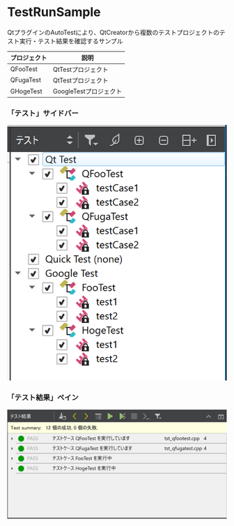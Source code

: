 # TestRunSample

QtプラグインのAutoTestにより、QtCreatorから複数のテストプロジェクトのテスト実行・テスト結果を確認するサンプル

|プロジェクト|説明|
|---|---|
|QFooTest|QtTestプロジェクト|
|QFugaTest|QtTestプロジェクト|
|GHogeTest|GoogleTestプロジェクト|

### 「テスト」サイドバー

![testsidebar](images/testsidebar.png "テストサイドバー")


### 「テスト結果」ペイン

![testresultpane](images/testresultpane.png "テスト結果ペイン")
